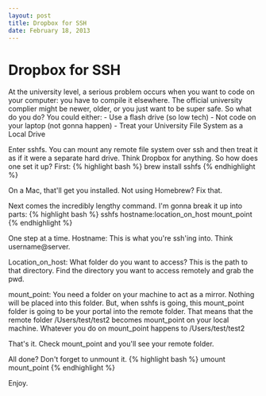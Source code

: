 ```yaml
---
layout: post
title: Dropbox for SSH
date: February 18, 2013
---
```

# Dropbox for SSH

At the university level, a serious problem occurs when you want to code on your computer: you have to compile it elsewhere. The official university complier might be newer, older, or you just want to be super safe. So what do you do? You could either:
	- Use a flash drive (so low tech)
	- Not code on your laptop (not gonna happen)
	- Treat your University File System as a Local Drive

Enter sshfs. You can mount any remote file system over ssh and then treat it as if it were a separate hard drive. Think Dropbox for anything. So how does one set it up?
First:
{% highlight bash %}
brew install sshfs
{% endhighlight  %}

On a Mac, that'll get you installed. Not using Homebrew? Fix that.

Next comes the incredibly lengthy command. I'm gonna break it up into parts:
{% highlight bash %}
sshfs hostname:location_on_host mount_point
{% endhighlight  %}

One step at a time.
Hostname: This is what you're ssh'ing into. Think username@server.

Location_on_host: What folder do you want to access? This is the path to that directory. Find the directory you want to access remotely and grab the pwd.

mount_point: You need a folder on your machine to act as a mirror. Nothing will be placed into this folder. But, when sshfs is going, this mount_point folder is going to be your portal into the remote folder. That means that the remote folder /Users/test/test2 becomes mount_point on your local machine. Whatever you do on mount_point happens to /Users/test/test2

That's it. Check mount_point and you'll see your remote folder.

All done? Don't forget to unmount it.
{% highlight bash %}
umount mount_point
{% endhighlight  %}

Enjoy.
